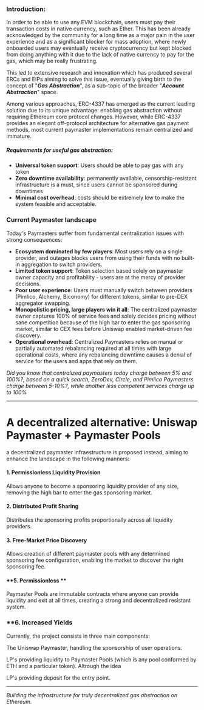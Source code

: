 ### Introduction:

In order to be able to use any EVM blockchain, users must pay their transaction costs in native currency, such as Ether.
This has been already acknowledged by the community for a long time as a major pain in the user experience and as a significant blocker for mass
adoption, where newly onboarded users may eventually receive cryptocurrency but kept blocked from doing anything with it due to the 
lack of native currency to pay for the gas, which may be really frustrating.

This led to extensive research and innovation which has produced several ERCs and EIPs aiming to solve this issue, 
eventually giving birth to the concept of "**_Gas Abstraction_**", as a sub-topic of the broader "**_Account Abstraction_**" space.

Among various approaches, ERC-4337 has emerged as the current leading solution due to its unique advantage: enabling gas abstraction without requiring Ethereum core protocol changes. However, while ERC-4337 provides an elegant off-protocol architecture for alternative gas payment methods, most current paymaster implementations remain centralized and immature. 

##### Requirements for useful gas abstraction:

- **Universal token support**: Users should be able to pay gas with any token
- **Zero downtime availability**: permanently available, censorship-resistant infrastructure is a must, since users cannot be sponsored during downtimes
- **Minimal cost overhead**: costs should be extremely low to make the system feasible and acceptable.



### Current Paymaster landscape

Today's Paymasters suffer from fundamental centralization issues with strong consequences:

- **Ecosystem dominated by few players**: Most users rely on a single provider, and outages blocks users from using their funds with no built-in aggregation to switch providers.
- **Limited token support**: Token selection based solely on paymaster owner capacity and profitability - users are at the mercy of provider decisions.
- **Poor user experience**: Users must manually switch between providers (Pimlico, Alchemy, Biconomy) for different tokens, similar to pre-DEX aggregator swapping.
- **Monopolistic pricing, large players win it all**: The centralized paymaster owner captures 100% of service fees and solely decides pricing without sane competition because of the high bar to enter the gas sponsoring market, similar to CEX fees before Uniswap enabled market-driven fee discovery.
- **Operational overhead**: Centralized Paymasters relies on manual or partially automated rebalancing required at all times with large operational costs, where any rebalancing downtime causes a denial of service for the users and apps that rely on them.


_Did you know that centralized paymasters today charge between 5% and 100%?, based on a quick search, ZeroDev, Circle, and Pimlico Paymasters charge between 5-10%?, while another less competent services charge up to 100%_

---

# A decentralized alternative: Uniswap Paymaster + Paymaster Pools

a decentralized paymaster infraestructure is proposed instead, aiming to enhance the landscape in the following manners:

#### **1. Permissionless Liquidity Provision**
Allows anyone to become a sponsoring liquidity provider of any size, removing the high bar to enter the gas sponsoring market.

#### **2. Distributed Profit Sharing**
Distributes the sponsoring profits proportionally across all liquidity providers.

#### **3. Free-Market Price Discovery**
Allows creation of different paymaster pools with any determined sponsoring fee configuration, enabling the market to discover the right sponsoring fee.

#### **5. Permissionless **
Paymaster Pools are immutable contracts where anyone can provide liquidity and exit at all times, creating a strong and decentralized resistant system.

### **6. Increased Yields


Currently, the project consists in three main components:

The Uniswap Paymaster, handling the sponsorship of user operations.

LP's providing liquidity to Paymaster Pools (which is any pool conformed by ETH and a particular token). Altrough the idea 

LP's providing deposit for the entry point.



---

*Building the infrastructure for truly decentralized gas abstraction on Ethereum.*
